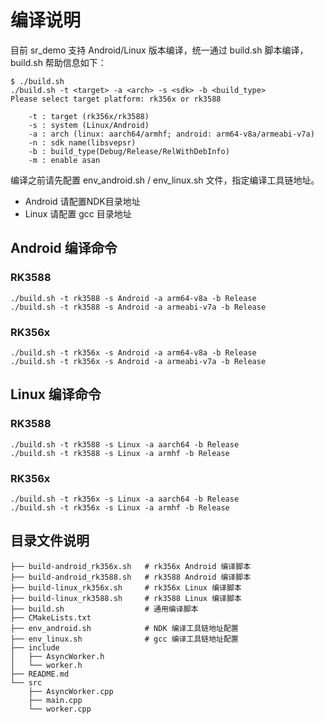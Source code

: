 # 编译说明
目前 sr_demo 支持 Android/Linux 版本编译，统一通过 build.sh 脚本编译，build.sh 帮助信息如下：
```shell
$ ./build.sh 
./build.sh -t <target> -a <arch> -s <sdk> -b <build_type>
Please select target platform: rk356x or rk3588

    -t : target (rk356x/rk3588)
    -s : system (Linux/Android)
    -a : arch (linux: aarch64/armhf; android: arm64-v8a/armeabi-v7a)
    -n : sdk name(libsvepsr)
    -b : build_type(Debug/Release/RelWithDebInfo)
    -m : enable asan
```

编译之前请先配置 env_android.sh / env_linux.sh 文件，指定编译工具链地址。
- Android 请配置NDK目录地址
- Linux 请配置 gcc 目录地址

## Android 编译命令
### RK3588

```shell
./build.sh -t rk3588 -s Android -a arm64-v8a -b Release
./build.sh -t rk3588 -s Android -a armeabi-v7a -b Release
```

### RK356x

```shell
./build.sh -t rk356x -s Android -a arm64-v8a -b Release
./build.sh -t rk356x -s Android -a armeabi-v7a -b Release
```

## Linux 编译命令
### RK3588

```shell
./build.sh -t rk3588 -s Linux -a aarch64 -b Release
./build.sh -t rk3588 -s Linux -a armhf -b Release
```

### RK356x

```shell
./build.sh -t rk356x -s Linux -a aarch64 -b Release
./build.sh -t rk356x -s Linux -a armhf -b Release
```


## 目录文件说明
```shell
├── build-android_rk356x.sh   # rk356x Android 编译脚本
├── build-android_rk3588.sh   # rk3588 Android 编译脚本
├── build-linux_rk356x.sh     # rk356x Linux 编译脚本
├── build-linux_rk3588.sh     # rk3588 Linux 编译脚本
├── build.sh                  # 通用编译脚本
├── CMakeLists.txt            
├── env_android.sh            # NDK 编译工具链地址配置
├── env_linux.sh              # gcc 编译工具链地址配置
├── include
│   ├── AsyncWorker.h         
│   └── worker.h              
├── README.md
└── src
    ├── AsyncWorker.cpp
    ├── main.cpp
    └── worker.cpp
```